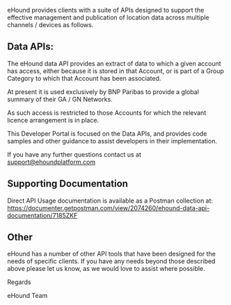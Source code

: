 eHound provides clients with a suite of APIs designed to support the effective management and publication of location data across multiple channels / devices as follows.

## Data APIs:
The eHound data API provides an extract of data to which a given account has access, either because it is stored in that Account, or is part of a Group Category to which that Account has been associated.

At present it is used exclusively by BNP Paribas to provide a global summary of their GA / GN Networks.

As such access is restricted to those Accounts for which the relevant licence arrangement is in place.

This Developer Portal is focused on the Data APIs, and provides code samples and other guidance to assist developers in their implementation.

If you have any further questions contact us at support@ehoundplatform.com

## Supporting Documentation
Direct API Usage documentation is available as a Postman collection at:
https://documenter.getpostman.com/view/2074260/ehound-data-api-documentation/7185ZKF

## Other

eHound has a number of other API tools that have been designed for the needs of specific clients. If you have any needs beyond those described above please let us know, as we would love to assist where possible.

Regards

eHound Team
